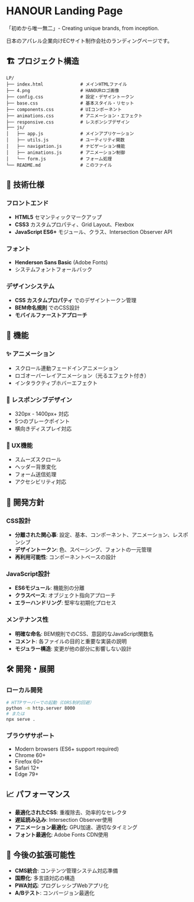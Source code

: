 # HANOUR Landing Page

「初めから唯一無二」- Creating unique brands, from inception.

日本のアパレル企業向けECサイト制作会社のランディングページです。

## 🏗️ プロジェクト構造

```
LP/
├── index.html              # メインHTMLファイル
├── 4.png                   # HANOURロゴ画像
├── config.css              # 設定・デザイントークン
├── base.css                # 基本スタイル・リセット
├── components.css          # UIコンポーネント
├── animations.css          # アニメーション・エフェクト
├── responsive.css          # レスポンシブデザイン
├── js/
│   ├── app.js              # メインアプリケーション
│   ├── utils.js            # ユーティリティ関数
│   ├── navigation.js       # ナビゲーション機能
│   ├── animations.js       # アニメーション制御
│   └── form.js             # フォーム処理
└── README.md               # このファイル
```

## 🎨 技術仕様

### フロントエンド
- **HTML5** セマンティックマークアップ
- **CSS3** カスタムプロパティ、Grid Layout、Flexbox
- **JavaScript ES6+** モジュール、クラス、Intersection Observer API

### フォント
- **Henderson Sans Basic** (Adobe Fonts)
- システムフォントフォールバック

### デザインシステム
- **CSS カスタムプロパティ** でのデザイントークン管理
- **BEM命名規則** でのCSS設計
- **モバイルファーストアプローチ**

## 🚀 機能

### ✨ アニメーション
- スクロール連動フェードインアニメーション
- ロゴオーバーレイアニメーション（光るエフェクト付き）
- インタラクティブホバーエフェクト

### 📱 レスポンシブデザイン
- 320px - 1400px+ 対応
- 5つのブレークポイント
- 横向きディスプレイ対応

### 🎯 UX機能
- スムーズスクロール
- ヘッダー背景変化
- フォーム送信処理
- アクセシビリティ対応

## 📝 開発方針

### CSS設計
- **分離された関心事**: 設定、基本、コンポーネント、アニメーション、レスポンシブ
- **デザイントークン**: 色、スペーシング、フォントの一元管理
- **再利用可能性**: コンポーネントベースの設計

### JavaScript設計
- **ES6モジュール**: 機能別の分離
- **クラスベース**: オブジェクト指向アプローチ
- **エラーハンドリング**: 堅牢な初期化プロセス

### メンテナンス性
- **明確な命名**: BEM規則でのCSS、意図的なJavaScript関数名
- **コメント**: 各ファイルの目的と重要な実装の説明
- **モジュラー構造**: 変更が他の部分に影響しない設計

## 🛠️ 開発・展開

### ローカル開発
```bash
# HTTPサーバーでの起動（CORS制約回避）
python -m http.server 8000
# または
npx serve .
```

### ブラウザサポート
- Modern browsers (ES6+ support required)
- Chrome 60+
- Firefox 60+
- Safari 12+
- Edge 79+

## 📈 パフォーマンス

- **最適化されたCSS**: 重複除去、効率的なセレクタ
- **遅延読み込み**: Intersection Observer使用
- **アニメーション最適化**: GPU加速、適切なタイミング
- **フォント最適化**: Adobe Fonts CDN使用

## 🎯 今後の拡張可能性

- **CMS統合**: コンテンツ管理システム対応準備
- **国際化**: 多言語対応の構造
- **PWA対応**: プログレッシブWebアプリ化
- **A/Bテスト**: コンバージョン最適化 